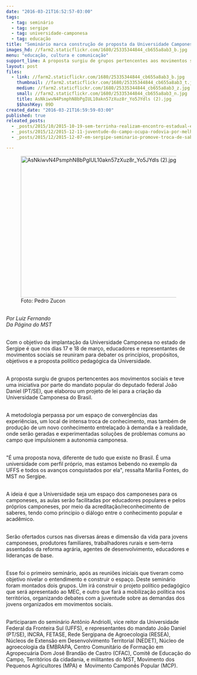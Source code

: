 ```yaml
---
date: "2016-03-21T16:52:57-03:00"
tags:
  - tag: seminário
  - tag: sergipe
  - tag: universidade-camponesa
  - tag: educação
title: "Seminário marca construção de proposta da Universidade Camponesa no Sergipe\n"
images_hd: //farm2.staticflickr.com/1680/25335344844_cb655a8ab3_b.jpg
menu: "educação, cultura e comunicação"
support_line: A proposta surgiu de grupos pertencentes aos movimentos sociais e sua metodologia perpassa por um espaço de convergências das experiências e intensa troca de conhecimentos.
layout: post
files:
  - link: //farm2.staticflickr.com/1680/25335344844_cb655a8ab3_b.jpg
    thumbnail: //farm2.staticflickr.com/1680/25335344844_cb655a8ab3_t.jpg
    medium: //farm2.staticflickr.com/1680/25335344844_cb655a8ab3_z.jpg
    small: //farm2.staticflickr.com/1680/25335344844_cb655a8ab3_n.jpg
    title: AsNkiwvN4PsmphN8bPgIUL10akn57zXuz8r_Yo5JYdls (2).jpg
    $$hashKey: 09D
created_date: "2016-03-21T16:59:59-03:00"
published: true
releated_posts:
  - _posts/2015/10/2015-10-19-sem-terrinha-realizam-encontro-estadual-em-sergipe.md
  - _posts/2015/12/2015-12-11-juventude-do-campo-ocupa-rodovia-por-melhorias-na-educacao-do-campo.md
  - _posts/2015/12/2015-12-07-em-sergipe-seminario-promove-troca-de-saberes-e-marca-encerramento-do-residencia-agraria.md

---
```

<figure class="image"><img alt="AsNkiwvN4PsmphN8bPgIUL10akn57zXuz8r_Yo5JYdls (2).jpg" height="385" src="//farm2.staticflickr.com/1680/25335344844_cb655a8ab3_b.jpg" width="700" />
<figcaption>Foto: Pedro Zucon</figcaption>
</figure>

<p><br />
<em>Por Luiz Fernando<br />
Da P&aacute;gina do MST</em></p>

<p><br />
Com o objetivo da implanta&ccedil;&atilde;o da Universidade Camponesa no estado de Sergipe &eacute; que nos dias 17 e 18 de mar&ccedil;o, educadores e representantes de movimentos sociais se reuniram para debater os princ&iacute;pios, prop&oacute;sitos, objetivos e a proposta pol&iacute;tico pedag&oacute;gica da Universidade.</p>

<p><br />
A proposta surgiu de grupos pertencentes aos movimentos sociais e teve uma iniciativa por parte do mandato popular do deputado federal Jo&atilde;o Daniel (PT/SE), que elaborou um projeto de lei para a cria&ccedil;&atilde;o da Universidade Camponesa do Brasil.</p>

<p><br />
A metodologia perpassa por um espa&ccedil;o de converg&ecirc;ncias das experi&ecirc;ncias, um local de intensa troca de conhecimento, mas tamb&eacute;m de produ&ccedil;&atilde;o de um novo conhecimento entrela&ccedil;ado &agrave; demanda e &agrave; realidade, onde ser&atilde;o geradas e experimentadas solu&ccedil;&otilde;es de problemas comuns ao campo que impulsionem a autonomia camponesa.</p>

<p><br />
&quot;&Eacute; uma proposta nova, diferente de tudo que existe no Brasil. &Eacute; uma universidade com perfil pr&oacute;prio, mas estamos bebendo no exemplo da UFFS e todos os avan&ccedil;os conquistados por ela&quot;, ressalta Marilia Fontes, do MST no Sergipe.</p>

<p><br />
A ideia &eacute; que a Universidade seja um espa&ccedil;o dos camponeses para os camponeses, as aulas ser&atilde;o facilitadas por educadores populares e pelos pr&oacute;prios camponeses, por meio da acredita&ccedil;&atilde;o/reconhecimento de saberes, tendo como principio o di&aacute;logo entre o conhecimento popular e acad&ecirc;mico.</p>

<p><br />
Ser&atilde;o ofertados cursos nas diversas &aacute;reas e dimens&atilde;o da vida para jovens camponeses, produtores familiares, trabalhadores rurais e sem-terra assentados da reforma agr&aacute;ria, agentes de desenvolvimento, educadores e lideran&ccedil;as de base.</p>

<p><br />
Esse foi o primeiro semin&aacute;rio, ap&oacute;s as reuni&otilde;es iniciais que tiveram como objetivo nivelar o entendimento e construir o espa&ccedil;o. Deste semin&aacute;rio foram montados dois grupos. Um ir&aacute; construir o projeto pol&iacute;tico pedag&oacute;gico que ser&aacute; apresentado ao MEC, e outro que far&aacute; a mobiliza&ccedil;&atilde;o pol&iacute;tica nos territ&oacute;rios, organizando debates com a juventude sobre as demandas dos jovens organizados em movimentos sociais.</p>

<p><br />
Participaram do semin&aacute;rio Ant&ocirc;nio Andriolli, vice reitor&nbsp;da Universidade Federal da Fronteira Sul (UFFS), e representantes do mandato Jo&atilde;o Daniel (PT/SE), INCRA, FETASE, Rede Sergipana de Agroecologia (RESEA), N&uacute;cleos de Extens&atilde;o em Desenvolvimento Territorial (NEDET), N&uacute;cleo de agroecologia da EMBRAPA, Centro Comunit&aacute;rio de Forma&ccedil;&atilde;o em Agropecu&aacute;ria Dom Jos&eacute; Brand&atilde;o de Castro (CFAC), Comit&ecirc; de Educa&ccedil;&atilde;o do Campo, Territ&oacute;rios da cidadania, e militantes do MST, Movimento dos Pequenos Agricultores (MPA) e&nbsp; Movimento Campon&ecirc;s Popular (MCP).</p>
